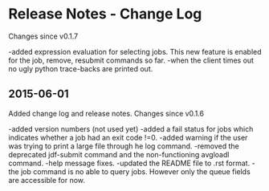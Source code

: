 Release Notes - Change Log
==========================


Changes since v0.1.7

-added expression evaluation for selecting jobs. This new feature is enabled for
  the job, remove, resubmit commands so far.
-when the client times out no ugly python trace-backs are printed out.


2015-06-01
--------------------------------------------------------------------------------
Added change log and release notes. Changes since v0.1.6

-added version numbers (not used yet)
-added a fail status for jobs which indicates whether a job had an exit code !=0.
-added warning if the user was trying to print a large file through he log command.
-removed the deprecated jdf-submit command and the non-functioning avgloadl command.
-help message fixes.
-updated the README file to .rst format.
-the job command is no able to query jobs. However only the queue fields are accessible for now.
